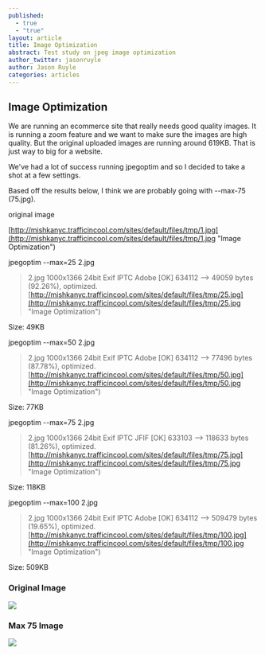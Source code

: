 ```yaml
---
published: 
  - true
  - "true"
layout: article
title: Image Optimization
abstract: Test study on jpeg image optimization
author_twitter: jasonruyle
author: Jason Ruyle
categories: articles
---
```


## Image Optimization
We are running an ecommerce site that really needs good quality images.  It is running a zoom feature and we want to make sure the images are high quality.  But the original uploaded images are running around 619KB.  That is just way to big for a website.

We've had a lot of success running jpegoptim and so I decided to take a shot at a few settings.

Based off the results below, I think we are probably going with --max-75 (75.jpg).

original image

[http://mishkanyc.trafficincool.com/sites/default/files/tmp/1.jpg](http://mishkanyc.trafficincool.com/sites/default/files/tmp/1.jpg "Image Optimization")

jpegoptim --max=25 2.jpg

> 2.jpg 1000x1366 24bit Exif IPTC Adobe  [OK] 634112 --> 49059 bytes (92.26%), optimized.
[http://mishkanyc.trafficincool.com/sites/default/files/tmp/25.jpg](http://mishkanyc.trafficincool.com/sites/default/files/tmp/25.jpg "Image Optimization")

Size: 49KB


jpegoptim --max=50 2.jpg

> 2.jpg 1000x1366 24bit Exif IPTC Adobe  [OK] 634112 --> 77496 bytes (87.78%), optimized.
[http://mishkanyc.trafficincool.com/sites/default/files/tmp/50.jpg](http://mishkanyc.trafficincool.com/sites/default/files/tmp/50.jpg "Image Optimization")

Size: 77KB


jpegoptim --max=75 2.jpg

> 2.jpg 1000x1366 24bit Exif IPTC JFIF  [OK] 633103 --> 118633 bytes (81.26%), optimized.
[http://mishkanyc.trafficincool.com/sites/default/files/tmp/75.jpg](http://mishkanyc.trafficincool.com/sites/default/files/tmp/75.jpg "Image Optimization")

Size: 118KB


jpegoptim --max=100 2.jpg

> 2.jpg 1000x1366 24bit Exif IPTC Adobe  [OK] 634112 --> 509479 bytes (19.65%), optimized.
[http://mishkanyc.trafficincool.com/sites/default/files/tmp/100.jpg](http://mishkanyc.trafficincool.com/sites/default/files/tmp/100.jpg "Image Optimization")

Size: 509KB


### Original Image
![](http://mishkanyc.trafficincool.com/sites/default/files/tmp/1.jpg)

### Max 75 Image
![](http://mishkanyc.trafficincool.com/sites/default/files/tmp/75.jpg)